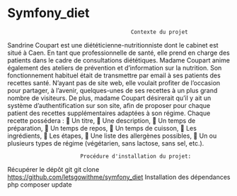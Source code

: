 #                                        Symfony_diet

                                           Contexte du projet
                                           
Sandrine Coupart est une diététicienne-nutritionniste dont le cabinet est situé à Caen. En tant que
professionnelle de santé, elle prend en charge des patients dans le cadre de consultations diététiques.
Madame Coupart anime également des ateliers de prévention et d’information sur la nutrition.
Son fonctionnement habituel était de transmettre par email à ses patients des recettes santé. N’ayant pas
de site web, elle voulait profiter de l’occasion pour partager, à l’avenir, quelques-unes de ses recettes à
un plus grand nombre de visiteurs.
De plus, madame Coupart désirerait qu’il y ait un système d’authentification sur son site, afin de proposer
pour chaque patient des recettes supplémentaires adaptées à son régime.
Chaque recette possédera :
 Un titre,
 Une description,
 Un temps de préparation,
 Un temps de repos,
 Un temps de cuisson,
 Les ingrédients,
 Les étapes,
 Une liste des allergènes possibles,
 Un ou plusieurs types de régime (végétarien, sans lactose, sans sel, etc.).

                                          

                           Procédure d'installation du projet:

Récupérer le dépôt git git clone https://github.com/letsgowithme/symfony_diet
Installation des dépendances php composer update

